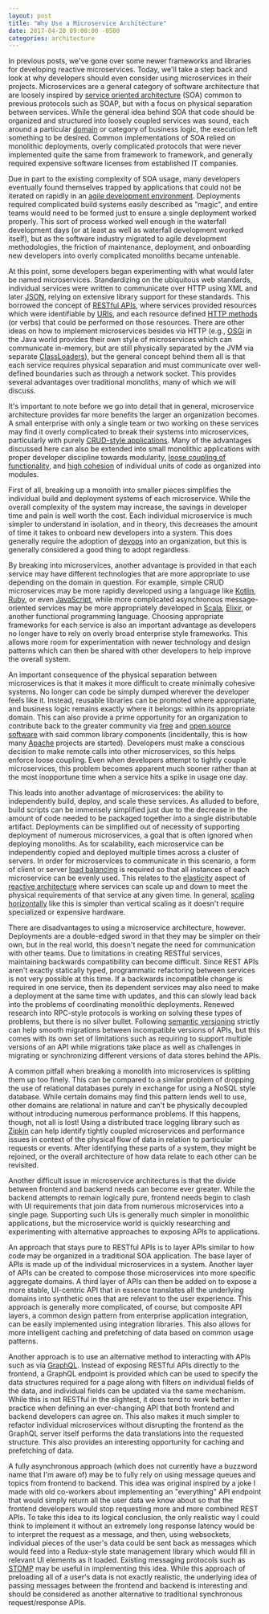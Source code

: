 ```yaml
---
layout: post
title: "Why Use a Microservice Architecture"
date: 2017-04-20 09:00:00 -0500
categories: architecture
---
```

In previous posts, we've gone over some newer frameworks and libraries for
developing reactive microservices. Today, we'll take a step back and look at why
developers should even consider using microservices in their projects.
Microservices are a general category of software architecture that are loosely
inspired by [service oriented architecture][soa] (SOA) common to previous
protocols such as SOAP, but with a focus on physical separation between
services. While the general idea behind SOA that code should be organized and
structured into loosely coupled services was sound, each around a particular
[domain][ddd] or category of business logic, the execution left something to be
desired. Common implementations of SOA relied on monolithic deployments, overly
complicated protocols that were never implemented quite the same from framework
to framework, and generally required expensive software licenses from
established IT companies.

Due in part to the existing complexity of SOA usage, many developers eventually
found themselves trapped by applications that could not be iterated on rapidly
in an [agile development environment][agile]. Deployments required complicated
build systems easily described as "magic", and entire teams would need to be
formed just to ensure a single deployment worked properly. This sort of process
worked well enough in the waterfall development days (or at least as well as
waterfall development worked itself), but as the software industry migrated to
agile development methodologies, the friction of maintenance, deployment, and
onboarding new developers into overly complicated monoliths became untenable.

At this point, some developers began experimenting with what would later be
named microservices. Standardizing on the ubiquitous web standards, individual
services were written to communicate over HTTP using XML and later [JSON][json],
relying on extensive library support for these standards. This borrowed the
concept of [RESTful APIs][rest], where services provided resources which were
identifiable by [URIs][uri], and each resource defined [HTTP
methods][httpmethod] (or verbs) that could be performed on those resources.
There are other ideas on how to implement microservices besides via HTTP (e.g.,
[OSGi][osgi] in the Java world provides their own style of microservices which
can communicate in-memory, but are still physically separated by the JVM via
separate [ClassLoaders][classloader]), but the general concept behind them all
is that each service requires physical separation and must communicate over
well-defined boundaries such as through a network socket. This provides several
advantages over traditional monoliths, many of which we will discuss.

It's important to note before we go into detail that in general, microservice
architecture provides far more benefits the larger an organization becomes. A
small enterprise with only a single team or two working on these services may
find it overly complicated to break their systems into microservices,
particularly with purely [CRUD-style applications][crud]. Many of the advantages
discussed here can also be extended into small monolithic applications with
proper developer discipline towards modularity, [loose coupling of
functionality][loose], and [high cohesion][cohesion] of individual units of code
as organized into modules.

First of all, breaking up a monolith into smaller pieces simplifies the
individual build and deployment systems of each microservice. While the overall
complexity of the system may increase, the savings in developer time and pain is
well worth the cost. Each individual microservice is much simpler to understand
in isolation, and in theory, this decreases the amount of time it takes to
onboard new developers into a system. This does generally require the adoption
of [devops][devops] into an organization, but this is generally considered a
good thing to adopt regardless.

By breaking into microservices, another advantage is provided in that each
service may have different technologies that are more appropriate to use
depending on the domain in question. For example, simple CRUD microservices may
be more rapidly developed using a language like [Kotlin][kotlin], [Ruby][ruby],
or even [JavaScript][node], while more complicated asynchronous message-oriented
services may be more appropriately developed in [Scala][scala],
[Elixir][elixir], or another functional programming language. Choosing
appropriate frameworks for each service is also an important advantage as
developers no longer have to rely on overly broad enterprise style frameworks.
This allows more room for experimentation with newer technology and design
patterns which can then be shared with other developers to help improve the
overall system.

An important consequence of the physical separation between microservices is
that it makes it more difficult to create minimally cohesive systems. No longer
can code be simply dumped wherever the developer feels like it. Instead,
reusable libraries can be promoted where appropriate, and business logic remains
exactly where it belongs: within its appropriate domain. This can also provide a
prime opportunity for an organization to contribute back to the greater
community via [free][fsf] and [open source software][oss] with said common
library components (incidentally, this is how many [Apache][asf] projects are
started). Developers must make a conscious decision to make remote calls into
other microservices, so this helps enforce loose coupling. Even when developers
attempt to tightly couple microservices, this problem becomes apparent much
sooner rather than at the most inopportune time when a service hits a spike in
usage one day.

This leads into another advantage of microservices: the ability to independently
build, deploy, and scale these services. As alluded to before, build scripts can
be immensely simplified just due to the decrease in the amount of code needed to
be packaged together into a single distributable artifact. Deployments can be
simplified out of necessity of supporting deployment of numerous microservices,
a goal that is often ignored when deploying monoliths. As for scalability, each
microservice can be independently copied and deployed multiple times across a
cluster of servers. In order for microservices to communicate in this scenario,
a form of client or server [load balancing][lb] is required so that all
instances of each microservice can be evenly used. This relates to the
[elasticity][elasticity] aspect of [reactive architecture][reactive] where
services can scale up and down to meet the physical requirements of that service
at any given time. In general, [scaling horizontally][scaling] like this is
simpler than vertical scaling as it doesn't require specialized or expensive
hardware.

There are disadvantages to using a microservice architecture, however.
Deployments are a double-edged sword in that they may be simpler on their own,
but in the real world, this doesn't negate the need for communication with other
teams. Due to limitations in creating RESTful services, maintaining backwards
compatibility can become difficult. Since REST APIs aren't exactly statically
typed, programmatic refactoring between services is not very possible at this
time. If a backwards incompatible change is required in one service, then its
dependent services may also need to make a deployment at the same time with
updates, and this can slowly lead back into the problems of coordinating
monolithic deployments. Renewed research into RPC-style protocols is working on
solving these types of problems, but there is no silver bullet. Following
[semantic versioning][semver] strictly can help smooth migrations between
incompatible versions of APIs, but this comes with its own set of limitations
such as requiring to support multiple versions of an API while migrations take
place as well as challenges in migrating or synchronizing different versions of
data stores behind the APIs.

A common pitfall when breaking a monolith into microservices is splitting them
up too finely. This can be compared to a similar problem of dropping the use of
relational databases purely in exchange for using a NoSQL style database. While
certain domains may find this pattern lends well to use, other domains are
relational in nature and can't be physically decoupled without introducing
numerous performance problems. If this happens, though, not all is lost! Using a
distributed trace logging library such as [Zipkin][zipkin] can help identify
tightly coupled microservices and performance issues in context of the physical
flow of data in relation to particular requests or events. After identifying
these parts of a system, they might be rejoined, or the overall architecture of
how data relate to each other can be revisited.

Another difficult issue in microservice architectures is that the divide between
frontend and backend needs can become ever greater. While the backend attempts
to remain logically pure, frontend needs begin to clash with UI requirements
that join data from numerous microservices into a single page. Supporting such
UIs is generally much simpler in monolithic applications, but the microservice
world is quickly researching and experimenting with alternative approaches to
exposing APIs to applications.

An approach that stays pure to RESTful APIs is to layer APIs similar to how code
may be organized in a traditional SOA application. The base layer of APIs is
made up of the individual microservices in a system. Another layer of APIs can
be created to compose those microservices into more specific aggregate domains.
A third layer of APIs can then be added on to expose a more stable, UI-centric
API that in essence translates all the underlying domains into synthetic ones
that are relevant to the user experience. This approach is generally more
complicated, of course, but composite API layers, a common design pattern from
enterprise application integration, can be easily implemented using integration
libraries. This also allows for more intelligent caching and prefetching of data
based on common usage patterns.

Another approach is to use an alternative method to interacting with APIs such
as via [GraphQL][graphql]. Instead of exposing RESTful APIs directly to the
frontend, a GraphQL endpoint is provided which can be used to specify the data
structures required for a page along with filters on individual fields of the
data, and individual fields can be updated via the same mechanism. While this is
not RESTful in the slightest, it does tend to work better in practice when
defining an ever-changing API that both frontend and backend developers can
agree on. This also makes it much simpler to refactor individual microservices
without disrupting the frontend as the GraphQL server itself performs the data
translations into the requested structure. This also provides an interesting
opportunity for caching and prefetching of data.

A fully asynchronous approach (which does not currently have a buzzword name
that I'm aware of) may be to fully rely on using message queues and topics from
frontend to backend. This idea was original inspired by a joke I made with old
co-workers about implementing an "everything" API endpoint that would simply
return all the user data we know about so that the frontend developers would
stop requesting more and more combined REST APIs. To take this idea to its
logical conclusion, the only realistic way I could think to implement it without
an extremely long response latency would be to interpret the request as a
message, and then, using websockets, individual pieces of the user's data could
be sent back as messages which would feed into a Redux-style state management
library which would fill in relevant UI elements as it loaded. Existing
messaging protocols such as [STOMP][stomp] may be useful in implementing this
idea. While this approach of preloading all of a user's data is not exactly
realistic, the underlying idea of passing messages between the frontend and
backend is interesting and should be considered as another alternative to
traditional synchronous request/response APIs.

[soa]: https://en.wikipedia.org/wiki/Service-oriented_architecture
[ddd]: https://en.wikipedia.org/wiki/Domain-driven_design
[agile]: http://agilemanifesto.org/
[json]: http://www.json.org/
[rest]: https://en.wikipedia.org/wiki/Representational_state_transfer
[uri]: https://en.wikipedia.org/wiki/Uniform_Resource_Identifier
[httpmethod]: https://en.wikipedia.org/wiki/Hypertext_Transfer_Protocol#Request_methods
[osgi]: https://www.osgi.org/
[classloader]: https://docs.oracle.com/javase/8/docs/api/java/lang/ClassLoader.html
[crud]: https://en.wikipedia.org/wiki/Create,_read,_update_and_delete
[loose]: https://en.wikipedia.org/wiki/Loose_coupling
[cohesion]: https://en.wikipedia.org/wiki/Cohesion_(computer_science)
[devops]: https://en.wikipedia.org/wiki/DevOps
[kotlin]: https://kotlinlang.org/
[ruby]: https://www.ruby-lang.org/en/
[node]: https://nodejs.org/en/
[scala]: https://www.scala-lang.org/
[elixir]: http://elixir-lang.org/
[oss]: https://opensource.org/
[fsf]: https://fsf.org/
[asf]: https://www.apache.org/
[lb]: https://en.wikipedia.org/wiki/Load_balancing_(computing)
[elasticity]: https://en.wikipedia.org/wiki/Elasticity_(cloud_computing)
[reactive]: http://www.reactivemanifesto.org/
[scaling]: https://en.wikipedia.org/wiki/Scalability#Horizontal_and_vertical_scaling
[semver]: http://semver.org/
[zipkin]: http://zipkin.io/
[graphql]: http://graphql.org/
[stomp]: https://stomp.github.io/
